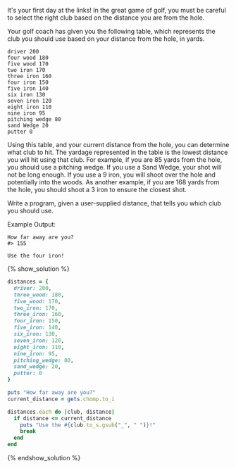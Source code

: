 It's your first day at the links!
In the great game of golf, you must be careful to select the right club based on the distance you are from the hole.

Your golf coach has given you the following table,
which represents the club you should use based on your distance from the hole, in yards.

```no-highlight
driver 200
four wood 180
five wood 170
two iron 170
three iron 160
four iron 150
five iron 140
six iron 130
seven iron 120
eight iron 110
nine iron 95
pitching wedge 80
sand Wedge 20
putter 0
```

Using this table, and your current distance from the hole, you can determine what club to hit.
The yardage represented in the table is the lowest distance you will hit using that club.
For example, if you are 85 yards from the hole, you should use a pitching wedge.
If you use a Sand Wedge, your shot will not be long enough.
If you use a 9 iron, you will shoot over the hole and potentially into the woods.
As another example, if you are 168 yards from the hole, you should shoot a 3 iron to ensure the closest shot.

Write a program, given a user-supplied distance, that tells you which club you should use.

Example Output:

```no-highlight
How far away are you?
#> 155

Use the four iron!
```

{% show_solution %}
```ruby
distances = {
  driver: 200,
  three_wood: 180,
  five_wood: 170,
  two_iron: 170,
  three_iron: 160,
  four_iron: 150,
  five_iron: 140,
  six_iron: 130,
  seven_iron: 120,
  eight_iron: 110,
  nine_iron: 95,
  pitching_wedge: 80,
  sand_wedge: 20,
  putter: 0
}

puts "How far away are you?"
current_distance = gets.chomp.to_i

distances.each do |club, distance|
  if distance <= current_distance
    puts "Use the #{club.to_s.gsub("_", " ")}!"
    break
  end
end
```
{% endshow_solution %}
